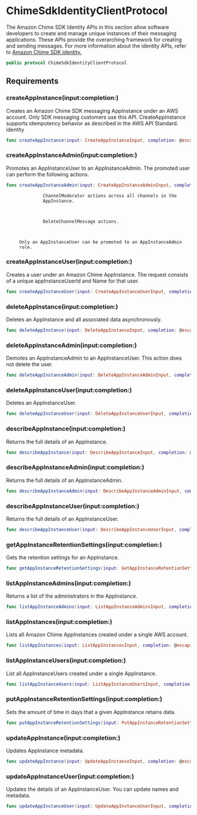 # ChimeSdkIdentityClientProtocol

The Amazon Chime SDK Identity APIs in this section allow software developers to create
and manage unique instances of their messaging applications. These APIs provide the
overarching framework for creating and sending messages. For more information about the
identity APIs, refer to <a href="https:​//docs.aws.amazon.com/chime/latest/APIReference/API_Operations_Amazon_Chime_SDK_Identity.html">Amazon Chime SDK identity.

``` swift
public protocol ChimeSdkIdentityClientProtocol 
```

## Requirements

### createAppInstance(input:​completion:​)

Creates an Amazon Chime SDK messaging AppInstance under an AWS account.
Only SDK messaging customers use this API. CreateAppInstance supports
idempotency behavior as described in the AWS API Standard.
identity

``` swift
func createAppInstance(input: CreateAppInstanceInput, completion: @escaping (ClientRuntime.SdkResult<CreateAppInstanceOutputResponse, CreateAppInstanceOutputError>) -> Void)
```

### createAppInstanceAdmin(input:​completion:​)

Promotes an AppInstanceUser to an AppInstanceAdmin. The
promoted user can perform the following actions.

``` swift
func createAppInstanceAdmin(input: CreateAppInstanceAdminInput, completion: @escaping (ClientRuntime.SdkResult<CreateAppInstanceAdminOutputResponse, CreateAppInstanceAdminOutputError>) -> Void)
```

``` 
              ChannelModerator actions across all channels in the
              AppInstance.



              DeleteChannelMessage actions.



     Only an AppInstanceUser can be promoted to an AppInstanceAdmin
     role.
```

### createAppInstanceUser(input:​completion:​)

Creates a user under an Amazon Chime AppInstance. The request consists of a
unique appInstanceUserId and Name for that user.

``` swift
func createAppInstanceUser(input: CreateAppInstanceUserInput, completion: @escaping (ClientRuntime.SdkResult<CreateAppInstanceUserOutputResponse, CreateAppInstanceUserOutputError>) -> Void)
```

### deleteAppInstance(input:​completion:​)

Deletes an AppInstance and all associated data asynchronously.

``` swift
func deleteAppInstance(input: DeleteAppInstanceInput, completion: @escaping (ClientRuntime.SdkResult<DeleteAppInstanceOutputResponse, DeleteAppInstanceOutputError>) -> Void)
```

### deleteAppInstanceAdmin(input:​completion:​)

Demotes an AppInstanceAdmin to an AppInstanceUser. This action
does not delete the user.

``` swift
func deleteAppInstanceAdmin(input: DeleteAppInstanceAdminInput, completion: @escaping (ClientRuntime.SdkResult<DeleteAppInstanceAdminOutputResponse, DeleteAppInstanceAdminOutputError>) -> Void)
```

### deleteAppInstanceUser(input:​completion:​)

Deletes an AppInstanceUser.

``` swift
func deleteAppInstanceUser(input: DeleteAppInstanceUserInput, completion: @escaping (ClientRuntime.SdkResult<DeleteAppInstanceUserOutputResponse, DeleteAppInstanceUserOutputError>) -> Void)
```

### describeAppInstance(input:​completion:​)

Returns the full details of an AppInstance.

``` swift
func describeAppInstance(input: DescribeAppInstanceInput, completion: @escaping (ClientRuntime.SdkResult<DescribeAppInstanceOutputResponse, DescribeAppInstanceOutputError>) -> Void)
```

### describeAppInstanceAdmin(input:​completion:​)

Returns the full details of an AppInstanceAdmin.

``` swift
func describeAppInstanceAdmin(input: DescribeAppInstanceAdminInput, completion: @escaping (ClientRuntime.SdkResult<DescribeAppInstanceAdminOutputResponse, DescribeAppInstanceAdminOutputError>) -> Void)
```

### describeAppInstanceUser(input:​completion:​)

Returns the full details of an AppInstanceUser.

``` swift
func describeAppInstanceUser(input: DescribeAppInstanceUserInput, completion: @escaping (ClientRuntime.SdkResult<DescribeAppInstanceUserOutputResponse, DescribeAppInstanceUserOutputError>) -> Void)
```

### getAppInstanceRetentionSettings(input:​completion:​)

Gets the retention settings for an AppInstance.

``` swift
func getAppInstanceRetentionSettings(input: GetAppInstanceRetentionSettingsInput, completion: @escaping (ClientRuntime.SdkResult<GetAppInstanceRetentionSettingsOutputResponse, GetAppInstanceRetentionSettingsOutputError>) -> Void)
```

### listAppInstanceAdmins(input:​completion:​)

Returns a list of the administrators in the AppInstance.

``` swift
func listAppInstanceAdmins(input: ListAppInstanceAdminsInput, completion: @escaping (ClientRuntime.SdkResult<ListAppInstanceAdminsOutputResponse, ListAppInstanceAdminsOutputError>) -> Void)
```

### listAppInstances(input:​completion:​)

Lists all Amazon Chime AppInstances created under a single AWS
account.

``` swift
func listAppInstances(input: ListAppInstancesInput, completion: @escaping (ClientRuntime.SdkResult<ListAppInstancesOutputResponse, ListAppInstancesOutputError>) -> Void)
```

### listAppInstanceUsers(input:​completion:​)

List all AppInstanceUsers created under a single
AppInstance.

``` swift
func listAppInstanceUsers(input: ListAppInstanceUsersInput, completion: @escaping (ClientRuntime.SdkResult<ListAppInstanceUsersOutputResponse, ListAppInstanceUsersOutputError>) -> Void)
```

### putAppInstanceRetentionSettings(input:​completion:​)

Sets the amount of time in days that a given AppInstance retains
data.

``` swift
func putAppInstanceRetentionSettings(input: PutAppInstanceRetentionSettingsInput, completion: @escaping (ClientRuntime.SdkResult<PutAppInstanceRetentionSettingsOutputResponse, PutAppInstanceRetentionSettingsOutputError>) -> Void)
```

### updateAppInstance(input:​completion:​)

Updates AppInstance metadata.

``` swift
func updateAppInstance(input: UpdateAppInstanceInput, completion: @escaping (ClientRuntime.SdkResult<UpdateAppInstanceOutputResponse, UpdateAppInstanceOutputError>) -> Void)
```

### updateAppInstanceUser(input:​completion:​)

Updates the details of an AppInstanceUser. You can update names and
metadata.

``` swift
func updateAppInstanceUser(input: UpdateAppInstanceUserInput, completion: @escaping (ClientRuntime.SdkResult<UpdateAppInstanceUserOutputResponse, UpdateAppInstanceUserOutputError>) -> Void)
```

